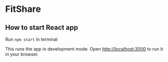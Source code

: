 # FitShare

## How to start React app

Run `npm start` in terminal

This runs the app in development mode. Open [http://localhost:3000](http://localhost:3000) to run it in your browser.